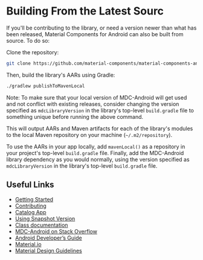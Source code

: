<!--docs:
title: "Building From Source"
layout: landing
section: docs
path: /docs/building-from-source/
-->

# Building From the Latest Sourc

If you'll be contributing to the library, or need a version newer than what has
been released, Material Components for Android can also be built from source.
To do so:

Clone the repository:

```sh
git clone https://github.com/material-components/material-components-android.git
```

Then, build the library's AARs using Gradle:

```sh
./gradlew publishToMavenLocal
```

Note: To make sure that your local version of MDC-Android will get used and not
conflict with existing releases, consider changing the version specified as
`mdcLibraryVersion` in the library's top-level `build.gradle` file to something
unique before running the above command.

This will output AARs and Maven artifacts for each of the library's modules to
the local Maven repository on your machine (`~/.m2/repository`).

To use the AARs in your app locally, add `mavenLocal()` as a repository in your
project's top-level `build.gradle` file. Finally, add the MDC-Android library
dependency as you would normally, using the version specified as
`mdcLibraryVersion` in the library's top-level `build.gradle` file.

## Useful Links

-   [Getting Started](getting-started.md)
-   [Contributing](contributing.md)
-   [Catalog App](catalog-app.md)
-   [Using Snapshot Version](using-snapshot-version.md)
-   [Class documentation](https://developer.android.com/reference/com/google/android/material/classes)
-   [MDC-Android on Stack Overflow](https://www.stackoverflow.com/questions/tagged/material-components+android)
-   [Android Developer’s Guide](https://developer.android.com/training/material/index.html)
-   [Material.io](https://www.material.io)
-   [Material Design Guidelines](https://material.google.com)
